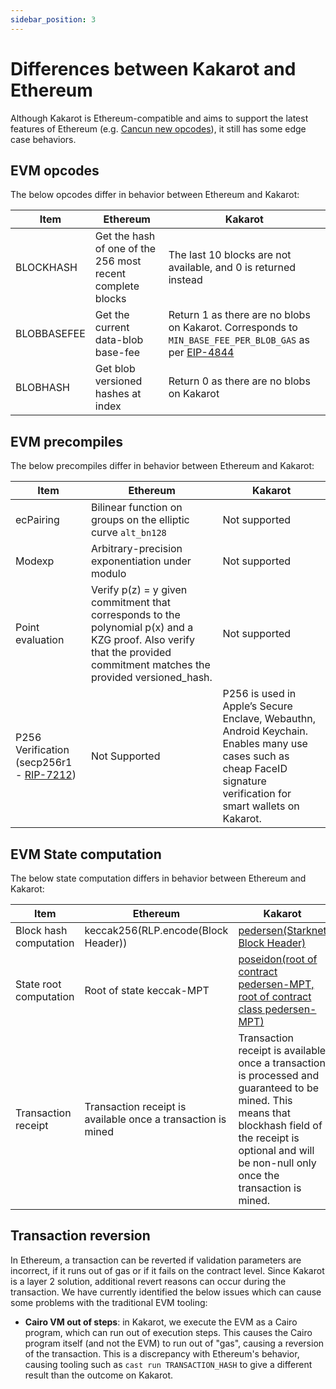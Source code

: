 ```yaml
---
sidebar_position: 3
---
```


# Differences between Kakarot and Ethereum

Although Kakarot is Ethereum-compatible and aims to support the latest features
of Ethereum (e.g.
[Cancun new opcodes](https://blog.ethereum.org/2024/01/10/goerli-dencun-announcement)),
it still has some edge case behaviors.

## EVM opcodes

The below opcodes differ in behavior between Ethereum and Kakarot:

| Item        | Ethereum                                                   | Kakarot                                                                                                                                          |
| ----------- | ---------------------------------------------------------- | ------------------------------------------------------------------------------------------------------------------------------------------------ |
| BLOCKHASH   | Get the hash of one of the 256 most recent complete blocks | The last 10 blocks are not available, and 0 is returned instead                                                                                  |
| BLOBBASEFEE | Get the current data-blob base-fee                         | Return 1 as there are no blobs on Kakarot. Corresponds to `MIN_BASE_FEE_PER_BLOB_GAS` as per [EIP-4844](https://eips.ethereum.org/EIPS/eip-4844) |
| BLOBHASH    | Get blob versioned hashes at index                         | Return 0 as there are no blobs on Kakarot                                                                                                        |

## EVM precompiles

The below precompiles differ in behavior between Ethereum and Kakarot:

| Item                                                                                                      | Ethereum                                                                                                                                                                | Kakarot                                                                                                                                                              |
| --------------------------------------------------------------------------------------------------------- | ----------------------------------------------------------------------------------------------------------------------------------------------------------------------- | -------------------------------------------------------------------------------------------------------------------------------------------------------------------- |
| ecPairing                                                                                                 | Bilinear function on groups on the elliptic curve `alt_bn128`                                                                                                           | Not supported                                                                                                                                                        |
| Modexp                                                                                                    | Arbitrary-precision exponentiation under modulo                                                                                                                         | Not supported                                                                                                                                                        |
| Point evaluation                                                                                          | Verify p(z) = y given commitment that corresponds to the polynomial p(x) and a KZG proof. Also verify that the provided commitment matches the provided versioned_hash. | Not supported                                                                                                                                                        |
| P256 Verification (secp256r1 - [RIP-7212](https://github.com/ethereum/RIPs/blob/master/RIPS/rip-7212.md)) | Not Supported                                                                                                                                                           | P256 is used in Apple’s Secure Enclave, Webauthn, Android Keychain. Enables many use cases such as cheap FaceID signature verification for smart wallets on Kakarot. |

## EVM State computation

The below state computation differs in behavior between Ethereum and Kakarot:

| Item                   | Ethereum                                                     | Kakarot                                                                                                                                                                                                          |
| ---------------------- | ------------------------------------------------------------ | ---------------------------------------------------------------------------------------------------------------------------------------------------------------------------------------------------------------- |
| Block hash computation | keccak256(RLP.encode(Block Header))                          | [pedersen(Starknet Block Header)](https://docs.starknet.io/documentation/architecture_and_concepts/Network_Architecture/header/)                                                                                 |
| State root computation | Root of state keccak-MPT                                     | [poseidon(root of contract pedersen-MPT, root of contract class pedersen-MPT)](https://docs.starknet.io/documentation/architecture_and_concepts/Network_Architecture/starknet-state/)                            |
| Transaction receipt    | Transaction receipt is available once a transaction is mined | Transaction receipt is available once a transaction is processed and guaranteed to be mined. This means that blockhash field of the receipt is optional and will be non-null only once the transaction is mined. |

## Transaction reversion

In Ethereum, a transaction can be reverted if validation parameters are
incorrect, if it runs out of gas or if it fails on the contract level. Since
Kakarot is a layer 2 solution, additional revert reasons can occur during the
transaction. We have currently identified the below issues which can cause some
problems with the traditional EVM tooling:

- **Cairo VM out of steps**: in Kakarot, we execute the EVM as a Cairo program,
  which can run out of execution steps. This causes the Cairo program itself
  (and not the EVM) to run out of "gas", causing a reversion of the transaction.
  This is a discrepancy with Ethereum's behavior, causing tooling such as
  `cast run TRANSACTION_HASH` to give a different result than the outcome on
  Kakarot.
